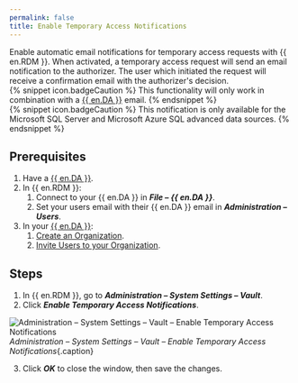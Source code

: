 ```yaml
---
permalink: false
title: Enable Temporary Access Notifications
---
```

Enable automatic email notifications for temporary access requests with {{ en.RDM }}. When activated, a temporary access request will send an email notification to the authorizer. The user which initiated the request will receive a confirmation email with the authorizer's decision.  
{% snippet icon.badgeCaution %}
This functionality will only work in combination with a [{{ en.DA }}](https://helpcloud.devolutions.net/gettingstarted_cloudregistration.html) email.
{% endsnippet %}  
{% snippet icon.badgeCaution %}
This notification is only available for the Microsoft SQL Server and Microsoft Azure SQL advanced data sources.
{% endsnippet %}

## Prerequisites
1. Have a [{{ en.DA }}](https://helpcloud.devolutions.net/gettingstarted_cloudregistration.html).  
1. In {{ en.RDM }}:
    1. Connect to your {{ en.DA }} in ***File – {{ en.DA }}***.
    1. Set your users email with their {{ en.DA }} email in ***Administration – Users***.
1. In your [{{ en.DA }}](https://portal.devolutions.com/):
    1. [Create an Organization](https://helpcloud.devolutions.net/cloud_create_organization.html).
    1. [Invite Users to your Organization](https://helpcloud.devolutions.net/cloud_invite_users_organization.html).

## Steps
1. In {{ en.RDM }}, go to ***Administration – System Settings – Vault***.
1. Click ***Enable Temporary Access Notifications***.

![Administration – System Settings – Vault – Enable Temporary Access Notifications](/img/en/kb/KB4854.png)
*Administration – System Settings – Vault – Enable Temporary Access Notifications*{.caption}

3. Click ***OK*** to close the window, then save the changes.
